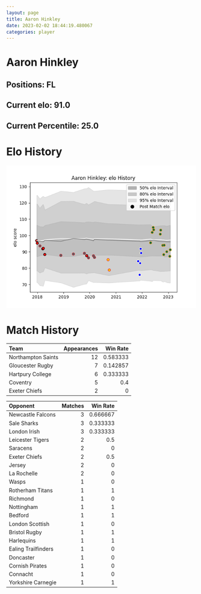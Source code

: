 ```yaml
---  
layout: page  
title: Aaron Hinkley  
date: 2023-02-02 18:44:19.480067  
categories: player  
---
```

# Aaron Hinkley

## Positions: FL

## Current elo: 91.0

## Current Percentile: 25.0

# Elo History


![elo history](history_AaronHinkley.png)
# Match History


| Team               |   Appearances |   Win Rate |
|:-------------------|--------------:|-----------:|
| Northampton Saints |            12 |   0.583333 |
| Gloucester Rugby   |             7 |   0.142857 |
| Hartpury College   |             6 |   0.333333 |
| Coventry           |             5 |   0.4      |
| Exeter Chiefs      |             2 |   0        |

| Opponent            |   Matches |   Win Rate |
|:--------------------|----------:|-----------:|
| Newcastle Falcons   |         3 |   0.666667 |
| Sale Sharks         |         3 |   0.333333 |
| London Irish        |         3 |   0.333333 |
| Leicester Tigers    |         2 |   0.5      |
| Saracens            |         2 |   0        |
| Exeter Chiefs       |         2 |   0.5      |
| Jersey              |         2 |   0        |
| La Rochelle         |         2 |   0        |
| Wasps               |         1 |   0        |
| Rotherham Titans    |         1 |   1        |
| Richmond            |         1 |   0        |
| Nottingham          |         1 |   1        |
| Bedford             |         1 |   1        |
| London Scottish     |         1 |   0        |
| Bristol Rugby       |         1 |   1        |
| Harlequins          |         1 |   1        |
| Ealing Trailfinders |         1 |   0        |
| Doncaster           |         1 |   0        |
| Cornish Pirates     |         1 |   0        |
| Connacht            |         1 |   0        |
| Yorkshire Carnegie  |         1 |   1        |